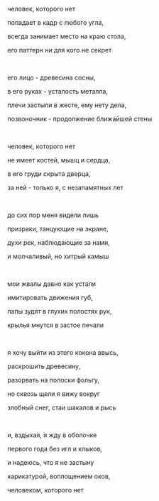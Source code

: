 человек, которого нет

попадает в кадр с любого угла,

всегда занимает место на краю стола,

его паттерн ни для кого не секрет

<br>

его лицо - древесина сосны,

в его руках - усталость металла,

плечи застыли в жесте, ему нету дела,

позвоночник - продолжение ближайшей стены

<br>

человек, которого нет

не имеет костей, мышц и сердца,

в его груди скрыта дверца,

за ней - только я, с незапамятных лет

<br>

до сих пор меня видели лишь

призраки, танцующие на экране,

духи рек, наблюдающие за нами,

и молчаливый, но хитрый камыш

<br>

мои жвалы давно как устали

имитировать движения губ,

лапы зудят в глухих полостях рук,

крылья мнутся в застое печали

<br>

я хочу выйти из этого кокона ввысь,

раскрошить древесину,

разорвать на полоски фольгу,

но сквозь щели я вижу вокруг

злобный снег, стаи шакалов и рысь

<br>

и, вздыхая, я жду в оболочке

первого года без игл и клыков,

и надеюсь, что я не застыну

карикатурой, воплощением оков,

человеком, которого нет